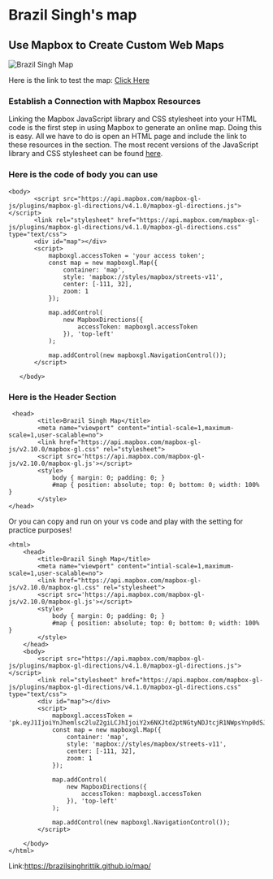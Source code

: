 # Brazil Singh's map
## Use Mapbox to Create Custom Web Maps
![Brazil Singh Map](https://github.com/user-attachments/assets/4224ee14-8c77-41f6-8c5b-4d45d149f85f)

Here is the link to test the map: [Click Here](https://raw.githack.com/brazilsinghrittik/map/main/webmap.html)
### Establish a Connection with Mapbox Resources
Linking the Mapbox JavaScript library and CSS stylesheet into your HTML code is the first step in using Mapbox to generate an online map. Doing this is easy. All we have to do is open an HTML page and include the link to these resources in the <head> section. The most recent versions of the JavaScript library and CSS stylesheet can be found [here](https://docs.mapbox.com/mapbox-gl-js/guides/install/).
### Here is the code of body you can use
 

 ~~~
 <body>
        <script src="https://api.mapbox.com/mapbox-gl-js/plugins/mapbox-gl-directions/v4.1.0/mapbox-gl-directions.js"></script>
        <link rel="stylesheet" href="https://api.mapbox.com/mapbox-gl-js/plugins/mapbox-gl-directions/v4.1.0/mapbox-gl-directions.css" type="text/css">
        <div id="map"></div>
        <script>
            mapboxgl.accessToken = 'your access token';
            const map = new mapboxgl.Map({
                container: 'map',
                style: 'mapbox://styles/mapbox/streets-v11',
                center: [-111, 32],
                zoom: 1
            });

            map.addControl(
                new MapboxDirections({
                    accessToken: mapboxgl.accessToken
                }), 'top-left'
            );

            map.addControl(new mapboxgl.NavigationControl()); 
        </script>

    </body>
~~~

### Here is the Header Section
~~~
 <head>
        <title>Brazil Singh Map</title>
        <meta name="viewport" content="intial-scale=1,maximum-scale=1,user-scalable=no">
        <link href="https://api.mapbox.com/mapbox-gl-js/v2.10.0/mapbox-gl.css" rel="stylesheet">
        <script src='https://api.mapbox.com/mapbox-gl-js/v2.10.0/mapbox-gl.js'></script>
        <style>
            body { margin: 0; padding: 0; }
            #map { position: absolute; top: 0; bottom: 0; width: 100% }
        </style>
</head>
~~~

Or you can copy and run on your vs code and play with the setting for practice purposes!
~~~
<html>
    <head>
        <title>Brazil Singh Map</title>
        <meta name="viewport" content="intial-scale=1,maximum-scale=1,user-scalable=no">
        <link href="https://api.mapbox.com/mapbox-gl-js/v2.10.0/mapbox-gl.css" rel="stylesheet">
        <script src='https://api.mapbox.com/mapbox-gl-js/v2.10.0/mapbox-gl.js'></script>
        <style>
            body { margin: 0; padding: 0; }
            #map { position: absolute; top: 0; bottom: 0; width: 100% }
        </style>
    </head>
    <body>
        <script src="https://api.mapbox.com/mapbox-gl-js/plugins/mapbox-gl-directions/v4.1.0/mapbox-gl-directions.js"></script>
        <link rel="stylesheet" href="https://api.mapbox.com/mapbox-gl-js/plugins/mapbox-gl-directions/v4.1.0/mapbox-gl-directions.css" type="text/css">
        <div id="map"></div>
        <script>
            mapboxgl.accessToken = 'pk.eyJ1IjoiYnJhemlsc2luZ2giLCJhIjoiY2x6NXJtd2ptNGtyNDJtcjR1NWpsYnp0dSJ9.YpnJcw63msNCxqBrw09RuA';
            const map = new mapboxgl.Map({
                container: 'map',
                style: 'mapbox://styles/mapbox/streets-v11',
                center: [-111, 32],
                zoom: 1
            });

            map.addControl(
                new MapboxDirections({
                    accessToken: mapboxgl.accessToken
                }), 'top-left'
            );

            map.addControl(new mapboxgl.NavigationControl());
        </script>

    </body>
</html>
~~~

Link:https://brazilsinghrittik.github.io/map/
